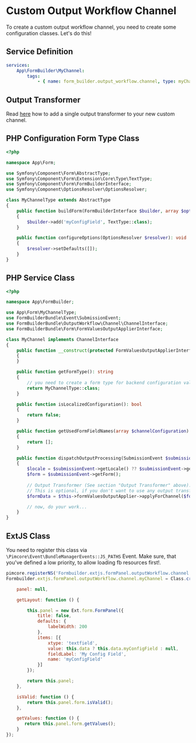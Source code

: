 # Custom Output Workflow Channel
To create a custom output workflow channel, you need to create some configuration classes. Let's do this!

## Service Definition

```yaml
services:
    App\FormBuilder\MyChannel:
        tags:
            - { name: form_builder.output_workflow.channel, type: myChannel }
```

## Output Transformer
Read [here](./15_OutputTransformer.md#custom-output-transformer) how to add a single output transformer to your new custom channel.

## PHP Configuration Form Type Class
```php
<?php

namespace App\Form;

use Symfony\Component\Form\AbstractType;
use Symfony\Component\Form\Extension\Core\Type\TextType;
use Symfony\Component\Form\FormBuilderInterface;
use Symfony\Component\OptionsResolver\OptionsResolver;

class MyChannelType extends AbstractType
{
    public function buildForm(FormBuilderInterface $builder, array $options): void
    {
        $builder->add('myConfigField', TextType::class);
    }

    public function configureOptions(OptionsResolver $resolver): void
    {
        $resolver->setDefaults([]);
    }
}

```
## PHP Service Class

```php
<?php

namespace App\FormBuilder;

use App\Form\MyChannelType;
use FormBuilderBundle\Event\SubmissionEvent;
use FormBuilderBundle\OutputWorkflow\Channel\ChannelInterface;
use FormBuilderBundle\Form\FormValuesOutputApplierInterface;

class MyChannel implements ChannelInterface
{
    public function __construct(protected FormValuesOutputApplierInterface $formValuesOutputApplier)
    {
    }

    public function getFormType(): string
    {
        // you need to create a form type for backend configuration validation.
        return MyChannelType::class;
    }

    public function isLocalizedConfiguration(): bool
    {
        return false;
    }

    public function getUsedFormFieldNames(array $channelConfiguration): array
    {
        return [];
    }

    public function dispatchOutputProcessing(SubmissionEvent $submissionEvent, string $workflowName, array $channelConfiguration): void
    {
        $locale = $submissionEvent->getLocale() ?? $submissionEvent->getRequest()->getLocale();
        $form = $submissionEvent->getForm();
        
        // Output Transformer (See section "Output Transformer" above).
        // This is optional, if you don't want to use any output transformer, you could use the raw form values directly.
        $formData = $this->formValuesOutputApplier->applyForChannel($form, [], 'myChannel', $locale);

        // now, do your work...
    }
}
```

## ExtJS Class
You need to register this class via `\Pimcore\Event\BundleManagerEvents::JS_PATHS` Event. 
Make sure, that you've defined a low priority, to allow loading fb resources first!.

```js
pimcore.registerNS('Formbuilder.extjs.formPanel.outputWorkflow.channel.myChannel');
Formbuilder.extjs.formPanel.outputWorkflow.channel.myChannel = Class.create(Formbuilder.extjs.formPanel.outputWorkflow.channel.abstractChannel, {

    panel: null,

    getLayout: function () {

        this.panel = new Ext.form.FormPanel({
            title: false,
            defaults: {
                labelWidth: 200
            },
            items: [{
                xtype: 'textfield',
                value: this.data ? this.data.myConfigField : null,
                fieldLabel: 'My Config Field',
                name: 'myConfigField'
            }]
        });

        return this.panel;
    },

    isValid: function () {
        return this.panel.form.isValid();
    },

    getValues: function () {
       return this.panel.form.getValues();
    }
});

```